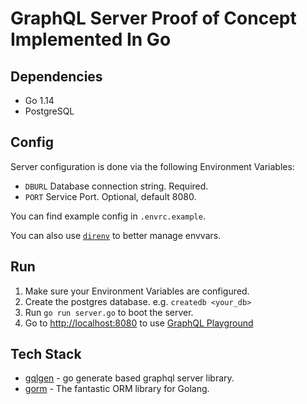 # GraphQL Server Proof of Concept Implemented In Go

## Dependencies

* Go 1.14
* PostgreSQL

## Config

Server configuration is done via the following Environment Variables:

* `DBURL` Database connection string. Required.
* `PORT` Service Port. Optional, default 8080.

You can find example config in `.envrc.example`. 

You can also use [`direnv`](https://direnv.net/) to better manage envvars.

## Run

1. Make sure your Environment Variables are configured.
2. Create the postgres database. e.g. `createdb <your_db>`
3. Run `go run server.go` to boot the server.
4. Go to [http://localhost:8080](http://localhost:8080) to use [GraphQL Playground](http://localhost:8080)

## Tech Stack

* [gqlgen](https://gqlgen.com/) - go generate based graphql server library.
* [gorm](https://gorm.io/docs/) - The fantastic ORM library for Golang.
